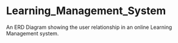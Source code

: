 # Learning_Management_System
An ERD Diagram showing the user relationship in an online Learning Management system.
